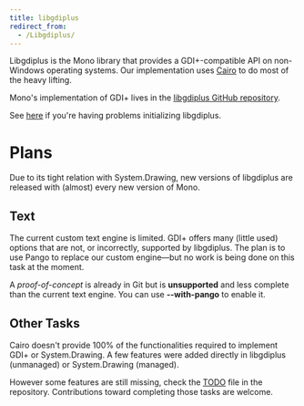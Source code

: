 ```yaml
---
title: libgdiplus
redirect_from:
  - /Libgdiplus/
---
```


Libgdiplus is the Mono library that provides a GDI+-compatible API on non-Windows operating systems. Our implementation uses [Cairo](http://www.cairographics.org) to do most of the heavy lifting.

Mono's implementation of GDI+ lives in the [libgdiplus GitHub repository](https://github.com/mono/libgdiplus).

See [here](/docs/gui/problemgdiplusinit/) if you're having problems initializing libgdiplus.

Plans
=====

Due to its tight relation with System.Drawing, new versions of libgdiplus are released with (almost) every new version of Mono.

Text
----

The current custom text engine is limited. GDI+ offers many (little used) options that are not, or incorrectly, supported by libgdiplus. The plan is to use Pango to replace our custom engine—but no work is being done on this task at the moment.

A *proof-of-concept* is already in Git but is **unsupported** and less complete than the current text engine. You can use **--with-pango** to enable it.

Other Tasks
-----------

Cairo doesn't provide 100% of the functionalities required to implement GDI+ or System.Drawing. A few features were added directly in libgdiplus (unmanaged) or System.Drawing (managed).

However some features are still missing, check the [TODO](https://github.com/mono/libgdiplus/blob/master/TODO) file in the repository. Contributions toward completing those tasks are welcome.

